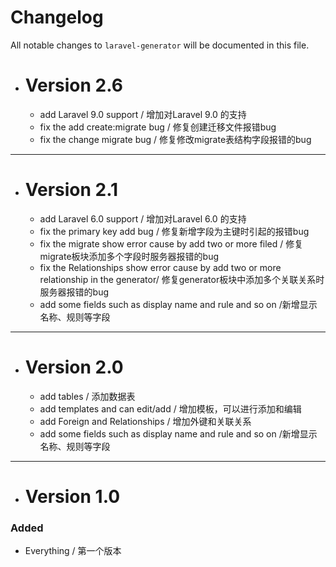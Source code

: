 # Changelog

All notable changes to `laravel-generator` will be documented in this file.

* # Version 2.6
    * add Laravel 9.0 support  / 增加对Laravel 9.0 的支持
    * fix the add create:migrate bug / 修复创建迁移文件报错bug
    * fix the change migrate bug / 修复修改migrate表结构字段报错的bug
---

* # Version 2.1
  * add Laravel 6.0 support  / 增加对Laravel 6.0 的支持
  * fix the primary key add bug / 修复新增字段为主键时引起的报错bug
  * fix the migrate show error cause by add two or more filed / 修复migrate板块添加多个字段时服务器报错的bug
  * fix the Relationships show error cause by add two or more relationship in the generator/ 修复generator板块中添加多个关联关系时服务器报错的bug
  * add some fields such as display name and rule and so on /新增显示名称、规则等字段 
---

* # Version 2.0
  * add tables / 添加数据表
  * add templates and can edit/add / 增加模板，可以进行添加和编辑
  * add Foreign and Relationships / 增加外键和关联关系
  * add some fields such as display name and rule and so on /新增显示名称、规则等字段 
---
* # Version 1.0

### Added
- Everything / 第一个版本
